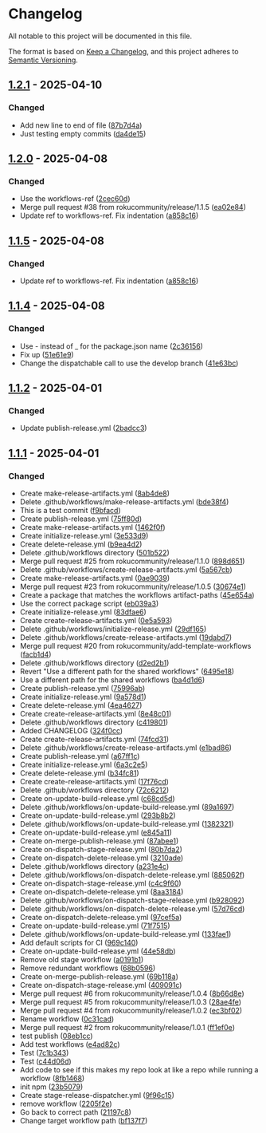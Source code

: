 # Changelog
All notable to this project will be documented in this file.

The format is based on [Keep a Changelog](https://keepachangelog.com/en/1.0.0/),
and this project adheres to [Semantic Versioning](https://semver.org/spec/v2.0.0.html).



## [1.2.1](https://github.com/rokucommunity/release-testing/compare/v1.2.0...v1.2.1) - 2025-04-10
### Changed
 - Add new line to end of file ([87b7d4a](https://github.com/rokucommunity/release-testing/commit/87b7d4a))
 - Just testing empty commits ([da4de15](https://github.com/rokucommunity/release-testing/commit/da4de15))



## [1.2.0](https://github.com/rokucommunity/release-testing/compare/v1.1.4...v1.2.0) - 2025-04-08
### Changed
 - Use the workflows-ref ([2cec60d](https://github.com/rokucommunity/release-testing/commit/2cec60d))
 - Merge pull request #38 from rokucommunity/release/1.1.5 ([ea02e84](https://github.com/rokucommunity/release-testing/commit/ea02e84))
 - Update ref to workflows-ref. Fix indentation ([a858c16](https://github.com/rokucommunity/release-testing/commit/a858c16))



## [1.1.5](https://github.com/rokucommunity/release-testing/compare/v1.1.4...v1.1.5) - 2025-04-08
### Changed
 - Update ref to workflows-ref. Fix indentation ([a858c16](https://github.com/rokucommunity/release-testing/commit/a858c16))



## [1.1.4](https://github.com/rokucommunity/release-testing/compare/v1.1.3...v1.1.4) - 2025-04-08
### Changed
 - Use - instead of _ for the package.json name ([2c36156](https://github.com/rokucommunity/release-testing/commit/2c36156))
 - Fix up ([51e61e9](https://github.com/rokucommunity/release-testing/commit/51e61e9))
 - Change the dispatchable call to use the develop branch ([41e63bc](https://github.com/rokucommunity/release-testing/commit/41e63bc))



## [1.1.2](https://github.com/rokucommunity/release-testing/compare/v1.1.1...v1.1.2) - 2025-04-01
### Changed
 - Update publish-release.yml ([2badcc3](https://github.com/rokucommunity/release-testing/commit/2badcc3))



## [1.1.1](https://github.com/rokucommunity/release-testing/compare/c4f4eaf897e85a7e09d470991faed2ba2544330a...v1.1.1) - 2025-04-01
### Changed
 - Create make-release-artifacts.yml ([8ab4de8](https://github.com/rokucommunity/release-testing/commit/8ab4de8))
 - Delete .github/workflows/make-release-artifacts.yml ([bde38f4](https://github.com/rokucommunity/release-testing/commit/bde38f4))
 - This is a test commit ([f9bfacd](https://github.com/rokucommunity/release-testing/commit/f9bfacd))
 - Create publish-release.yml ([75ff80d](https://github.com/rokucommunity/release-testing/commit/75ff80d))
 - Create make-release-artifacts.yml ([1462f0f](https://github.com/rokucommunity/release-testing/commit/1462f0f))
 - Create initialize-release.yml ([3e533d9](https://github.com/rokucommunity/release-testing/commit/3e533d9))
 - Create delete-release.yml ([b9ea4d2](https://github.com/rokucommunity/release-testing/commit/b9ea4d2))
 - Delete .github/workflows directory ([501b522](https://github.com/rokucommunity/release-testing/commit/501b522))
 - Merge pull request #25 from rokucommunity/release/1.1.0 ([898d651](https://github.com/rokucommunity/release-testing/commit/898d651))
 - Delete .github/workflows/create-release-artifacts.yml ([5a567cb](https://github.com/rokucommunity/release-testing/commit/5a567cb))
 - Create make-release-artifacts.yml ([0ae9039](https://github.com/rokucommunity/release-testing/commit/0ae9039))
 - Merge pull request #23 from rokucommunity/release/1.0.5 ([30674e1](https://github.com/rokucommunity/release-testing/commit/30674e1))
 - Create a package that matches the workflows artifact-paths ([45e654a](https://github.com/rokucommunity/release-testing/commit/45e654a))
 - Use the correct package script ([eb039a3](https://github.com/rokucommunity/release-testing/commit/eb039a3))
 - Create initialize-release.yml ([83dfae6](https://github.com/rokucommunity/release-testing/commit/83dfae6))
 - Create create-release-artifacts.yml ([0e5a593](https://github.com/rokucommunity/release-testing/commit/0e5a593))
 - Delete .github/workflows/initialize-release.yml ([29df165](https://github.com/rokucommunity/release-testing/commit/29df165))
 - Delete .github/workflows/create-release-artifacts.yml ([19dabd7](https://github.com/rokucommunity/release-testing/commit/19dabd7))
 - Merge pull request #20 from rokucommunity/add-template-workflows ([facb1d4](https://github.com/rokucommunity/release-testing/commit/facb1d4))
 - Delete .github/workflows directory ([d2ed2b1](https://github.com/rokucommunity/release-testing/commit/d2ed2b1))
 - Revert "Use a different path for the shared workflows" ([6495e18](https://github.com/rokucommunity/release-testing/commit/6495e18))
 - Use a different path for the shared workflows ([ba4d1d6](https://github.com/rokucommunity/release-testing/commit/ba4d1d6))
 - Create publish-release.yml ([75996ab](https://github.com/rokucommunity/release-testing/commit/75996ab))
 - Create initialize-release.yml ([9a578d1](https://github.com/rokucommunity/release-testing/commit/9a578d1))
 - Create delete-release.yml ([4ea4627](https://github.com/rokucommunity/release-testing/commit/4ea4627))
 - Create create-release-artifacts.yml ([8e48c01](https://github.com/rokucommunity/release-testing/commit/8e48c01))
 - Delete .github/workflows directory ([c419801](https://github.com/rokucommunity/release-testing/commit/c419801))
 - Added CHANGELOG ([324f0cc](https://github.com/rokucommunity/release-testing/commit/324f0cc))
 - Create create-release-artifacts.yml ([74fcd31](https://github.com/rokucommunity/release-testing/commit/74fcd31))
 - Delete .github/workflows/create-release-artifacts.yml ([e1bad86](https://github.com/rokucommunity/release-testing/commit/e1bad86))
 - Create publish-release.yml ([a67ff1c](https://github.com/rokucommunity/release-testing/commit/a67ff1c))
 - Create initialize-release.yml ([6a3c2e5](https://github.com/rokucommunity/release-testing/commit/6a3c2e5))
 - Create delete-release.yml ([b34fc81](https://github.com/rokucommunity/release-testing/commit/b34fc81))
 - Create create-release-artifacts.yml ([17f76cd](https://github.com/rokucommunity/release-testing/commit/17f76cd))
 - Delete .github/workflows directory ([72c6212](https://github.com/rokucommunity/release-testing/commit/72c6212))
 - Create on-update-build-release.yml ([c68cd5d](https://github.com/rokucommunity/release-testing/commit/c68cd5d))
 - Delete .github/workflows/on-update-build-release.yml ([89a1697](https://github.com/rokucommunity/release-testing/commit/89a1697))
 - Create on-update-build-release.yml ([293b8b2](https://github.com/rokucommunity/release-testing/commit/293b8b2))
 - Delete .github/workflows/on-update-build-release.yml ([1382321](https://github.com/rokucommunity/release-testing/commit/1382321))
 - Create on-update-build-release.yml ([e845a11](https://github.com/rokucommunity/release-testing/commit/e845a11))
 - Create on-merge-publish-release.yml ([87abee1](https://github.com/rokucommunity/release-testing/commit/87abee1))
 - Create on-dispatch-stage-release.yml ([80b7da2](https://github.com/rokucommunity/release-testing/commit/80b7da2))
 - Create on-dispatch-delete-release.yml ([3210ade](https://github.com/rokucommunity/release-testing/commit/3210ade))
 - Delete .github/workflows directory ([a231e4c](https://github.com/rokucommunity/release-testing/commit/a231e4c))
 - Delete .github/workflows/on-dispatch-delete-release.yml ([885062f](https://github.com/rokucommunity/release-testing/commit/885062f))
 - Create on-dispatch-stage-release.yml ([c4c9f60](https://github.com/rokucommunity/release-testing/commit/c4c9f60))
 - Create on-dispatch-delete-release.yml ([8aa3184](https://github.com/rokucommunity/release-testing/commit/8aa3184))
 - Delete .github/workflows/on-dispatch-stage-release.yml ([b928092](https://github.com/rokucommunity/release-testing/commit/b928092))
 - Delete .github/workflows/on-dispatch-delete-release.yml ([57d76cd](https://github.com/rokucommunity/release-testing/commit/57d76cd))
 - Create on-dispatch-delete-release.yml ([97cef5a](https://github.com/rokucommunity/release-testing/commit/97cef5a))
 - Create on-update-build-release.yml ([71f7515](https://github.com/rokucommunity/release-testing/commit/71f7515))
 - Delete .github/workflows/on-update-build-release.yml ([133fae1](https://github.com/rokucommunity/release-testing/commit/133fae1))
 - Add default scripts for CI ([969c140](https://github.com/rokucommunity/release-testing/commit/969c140))
 - Create on-update-build-release.yml ([44e58db](https://github.com/rokucommunity/release-testing/commit/44e58db))
 - Remove old stage workflow ([a0191b1](https://github.com/rokucommunity/release-testing/commit/a0191b1))
 - Remove redundant workflows ([68b0596](https://github.com/rokucommunity/release-testing/commit/68b0596))
 - Create on-merge-publish-release.yml ([69b118a](https://github.com/rokucommunity/release-testing/commit/69b118a))
 - Create on-dispatch-stage-release.yml ([409091c](https://github.com/rokucommunity/release-testing/commit/409091c))
 - Merge pull request #6 from rokucommunity/release/1.0.4 ([8b66d8e](https://github.com/rokucommunity/release-testing/commit/8b66d8e))
 - Merge pull request #5 from rokucommunity/release/1.0.3 ([28ae4fe](https://github.com/rokucommunity/release-testing/commit/28ae4fe))
 - Merge pull request #4 from rokucommunity/release/1.0.2 ([ec3bf02](https://github.com/rokucommunity/release-testing/commit/ec3bf02))
 - Rename workflow ([0c31cad](https://github.com/rokucommunity/release-testing/commit/0c31cad))
 - Merge pull request #2 from rokucommunity/release/1.0.1 ([ff1ef0e](https://github.com/rokucommunity/release-testing/commit/ff1ef0e))
 - test publish ([08eb1cc](https://github.com/rokucommunity/release-testing/commit/08eb1cc))
 - Add test workflows ([e4ad82c](https://github.com/rokucommunity/release-testing/commit/e4ad82c))
 - Test ([7c1b343](https://github.com/rokucommunity/release-testing/commit/7c1b343))
 - Test ([c44d06d](https://github.com/rokucommunity/release-testing/commit/c44d06d))
 - Add code to see if this makes my repo look at like a repo while running a workflow ([8fb1468](https://github.com/rokucommunity/release-testing/commit/8fb1468))
 - init npm ([23b5079](https://github.com/rokucommunity/release-testing/commit/23b5079))
 - Create stage-release-dispatcher.yml ([9f96c15](https://github.com/rokucommunity/release-testing/commit/9f96c15))
 - remove workflow ([2205f2e](https://github.com/rokucommunity/release-testing/commit/2205f2e))
 - Go back to correct path ([21197c8](https://github.com/rokucommunity/release-testing/commit/21197c8))
 - Change target workflow path ([bf137f7](https://github.com/rokucommunity/release-testing/commit/bf137f7))
